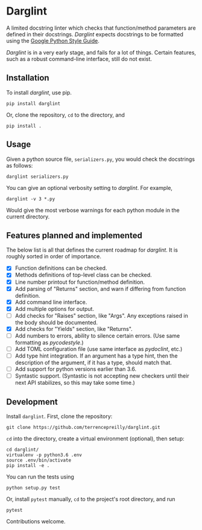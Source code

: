 # Darglint

A limited docstring linter which checks that function/method parameters
are defined in their docstrings.  *Darglint* expects docstrings to be
formatted using the [Google Python Style Guide](https://google.github.io/styleguide/pyguide.html).

*Darglint* is in a very early stage, and fails for a lot of things.
Certain features, such as a robust command-line interface, still
do not exist.

## Installation

To install *darglint*, use pip.

```
pip install darglint
```

Or, clone the repository, `cd` to the directory, and

```
pip install .
```


## Usage

Given a python source file, `serializers.py`, you would check the docstrings
as follows:

```
darglint serializers.py
```

You can give an optional verbosity setting to *darglint*.  For example,

```
darglint -v 3 *.py
```

Would give the most verbose warnings for each python module in the current
directory.

## Features planned and implemented

The below list is all that defines the current roadmap for *darglint*.
It is roughly sorted in order of importance.

- [x] Function definitions can be checked.
- [x] Methods definitions of top-level class can be checked.
- [x] Line number printout for function/method definition.
- [x] Add parsing of "Returns" section, and warn if differing from
function definition.
- [x] Add command line interface.
- [x] Add multiple options for output.
- [ ] Add checks for "Raises" section, like "Args".  Any exceptions raised
in the body should be documented.
- [x] Add checks for "Yields" section, like "Returns".
- [ ] Add numbers to errors, ability to silence certain errors.  (Use same
formatting as *pycodestyle*.)
- [ ] Add TOML configuration file (use same interface as *pydoclint*, etc.)
- [ ] Add type hint integration.  If an argument has a type hint, then
the description of the argument, if it has a type, should match that.
- [ ] Add support for python versions earlier than 3.6.
- [ ] Syntastic support. (Syntastic is not accepting new checkers until
their next API stabilizes, so this may take some time.)

## Development

Install `darglint`. First, clone the repository:

```
git clone https://github.com/terrencepreilly/darglint.git
```

`cd` into the directory, create a virtual environment (optional), then setup:

```
cd darglint/
virtualenv -p python3.6 .env
source .env/bin/activate
pip install -e .
```

You can run the tests using

```
python setup.py test
```

Or, install `pytest` manually, `cd` to the project's root directory,
and run

```
pytest
```

Contributions welcome.
